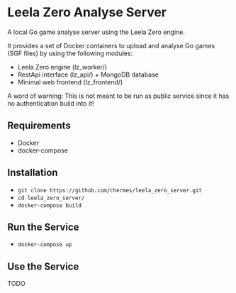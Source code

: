# Leela Zero Analyse Server

A local Go game analyse server using the Leela Zero engine.

It provides a set of Docker containers to upload and analyse Go games (SGF
files) by using the following modules:
* Leela Zero engine (lz_worker/)
* RestApi interface (lz_api/) + MongoDB database
* Minimal web frontend (lz_frontend/)

A word of warning: This is not meant to be run as public service since it has
no authentication build into it!

## Requirements
* Docker
* docker-compose

## Installation

* `git clone https://github.com/chermes/leela_zero_server.git`
* `cd leela_zero_server/`
* `docker-compose build`

## Run the Service

* `docker-compose up`

## Use the Service

TODO
